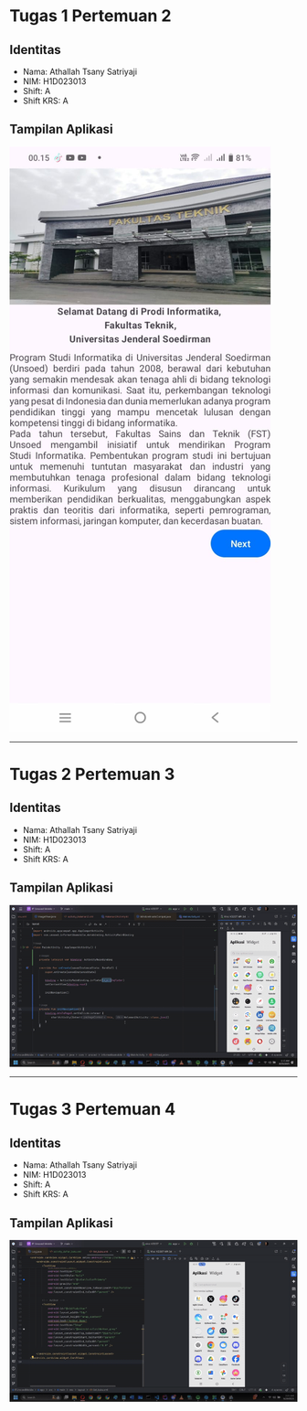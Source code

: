 # Tugas 1 Pertemuan 2

## Identitas
- Nama: Athallah Tsany Satriyaji
- NIM: H1D023013
- Shift: A
- Shift KRS: A

## Tampilan Aplikasi
![Screenshot Tampilan Aplikasi](Tugas_1_Pertemuan_2.jpeg)

---

# Tugas 2 Pertemuan 3

## Identitas
- Nama: Athallah Tsany Satriyaji
- NIM: H1D023013
- Shift: A
- Shift KRS: A

## Tampilan Aplikasi
![Screenshot Tampilan Aplikasi](Tugas_2_Pertemuan_3.gif)

---

# Tugas 3 Pertemuan 4

## Identitas
- Nama: Athallah Tsany Satriyaji
- NIM: H1D023013
- Shift: A
- Shift KRS: A

## Tampilan Aplikasi
![Screenshot Tampilan Aplikasi](Tugas_3_Pertemuan_4.gif)
